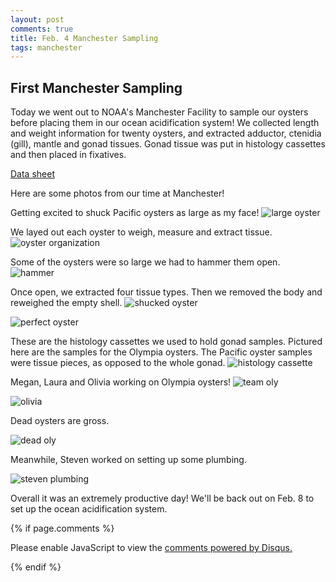 ```yaml
---
layout: post
comments: true
title: Feb. 4 Manchester Sampling
tags: manchester
---
```


## First Manchester Sampling

Today we went out to NOAA's Manchester Facility to sample our oysters before placing them in our ocean acidification system! We collected length and weight information for twenty oysters, and extracted adductor, ctenidia (gill), mantle and gonad tissues. Gonad tissue was put in histology cassettes and then placed in fixatives. 

[Data sheet](https://github.com/RobertsLab/project-oyster-oa/blob/master/data/Manchester/2017-Adult-Gigas-Tissue-Sampling/20170204-GigasTissueSamplingInformation.csv)

Here are some photos from our time at Manchester!

Getting excited to shuck Pacific oysters as large as my face!
![large oyster](https://raw.githubusercontent.com/RobertsLab/project-oyster-oa/master/images/Manchester/2017-02-04-Oyster-Sampling/largeoyster.JPG)

We layed out each oyster to weigh, measure and extract tissue.
![oyster organization](https://raw.githubusercontent.com/RobertsLab/project-oyster-oa/master/images/Manchester/2017-02-04-Oyster-Sampling/organizingpacific.jpg)

Some of the oysters were so large we had to hammer them open.
![hammer](https://raw.githubusercontent.com/RobertsLab/project-oyster-oa/master/images/Manchester/2017-02-04-Oyster-Sampling/hammer.jpg)

Once open, we extracted four tissue types. Then we removed the body and reweighed the empty shell.
![shucked oyster](https://raw.githubusercontent.com/RobertsLab/project-oyster-oa/master/images/Manchester/2017-02-04-Oyster-Sampling/shuckingpacific.jpg)

![perfect oyster](https://raw.githubusercontent.com/RobertsLab/project-oyster-oa/master/images/Manchester/2017-02-04-Oyster-Sampling/perfectoyster.jpg)

These are the histology cassettes we used to hold gonad samples. Pictured here are the samples for the Olympia oysters. The Pacific oyster samples were tissue pieces, as opposed to the whole gonad.
![histology cassette](https://raw.githubusercontent.com/RobertsLab/project-oyster-oa/master/images/Manchester/2017-02-04-Oyster-Sampling/histology.jpg)

Megan, Laura and Olivia working on Olympia oysters!
![team oly](https://raw.githubusercontent.com/RobertsLab/project-oyster-oa/master/images/Manchester/2017-02-04-Oyster-Sampling/teamoly.jpg)

![olivia](https://raw.githubusercontent.com/RobertsLab/project-oyster-oa/master/images/Manchester/2017-02-04-Oyster-Sampling/olivia.jpg)

Dead oysters are gross.

![dead oly](https://raw.githubusercontent.com/RobertsLab/project-oyster-oa/master/images/Manchester/2017-02-04-Oyster-Sampling/deadoly.jpg)

Meanwhile, Steven worked on setting up some plumbing.

![steven plumbing](https://raw.githubusercontent.com/RobertsLab/project-oyster-oa/master/images/Manchester/2017-02-04-Oyster-Sampling/stevenplumbing.jpg)

Overall it was an extremely productive day! We'll be back out on Feb. 8 to set up the ocean acidification system.

{% if page.comments %}

<div id="disqus_thread"></div>
<script>

/**
*  RECOMMENDED CONFIGURATION VARIABLES: EDIT AND UNCOMMENT THE SECTION BELOW TO INSERT DYNAMIC VALUES FROM YOUR PLATFORM OR CMS.
*  LEARN WHY DEFINING THESE VARIABLES IS IMPORTANT: https://disqus.com/admin/universalcode/#configuration-variables*/
/*
var disqus_config = function () {
this.page.url = PAGE_URL;  // Replace PAGE_URL with your page's canonical URL variable
this.page.identifier = PAGE_IDENTIFIER; // Replace PAGE_IDENTIFIER with your page's unique identifier variable
};
*/
(function() { // DON'T EDIT BELOW THIS LINE
var d = document, s = d.createElement('script');
s.src = 'https://the-responsible-grad-student.disqus.com/embed.js';
s.setAttribute('data-timestamp', +new Date());
(d.head || d.body).appendChild(s);
})();
</script>
<noscript>Please enable JavaScript to view the <a href="https://disqus.com/?ref_noscript">comments powered by Disqus.</a></noscript>

{% endif %}

<script id="dsq-count-scr" src="//the-responsible-grad-student.disqus.com/count.js" async></script>
